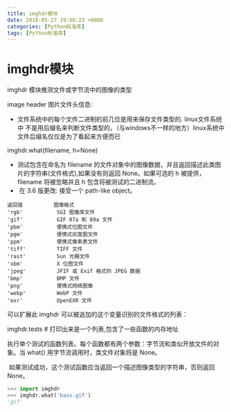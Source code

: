 ```yaml
---
title: imghdr模块
date: 2018-05-27 19:58:23 +0800
categories: [Python标准库]
tags: [Python标准库]
---
```

# imghdr模块

imghdr 模块推测文件或字节流中的图像的类型

image header 图片文件头信息:

- 文件系统中的每个文件二进制的前几位是用来保存文件类型的. linux文件系统中 不是用后缀名来判断文件类型的，（与windows不一样的地方）linux系统中 文件后缀名仅仅是为了看起来方便而已  

imghdr.what(filename, h=None)

- 测试包含在命名为 filename 的文件对象中的图像数据，并且返回描述此类图片的字符串(文件格式),如果没有则返回 None。如果可选的 h 被提供， filename 将被忽略并且 h 包含将被测试的二进制流。
- ​    在 3.6 版更改: 接受一个 path-like object。

```
返回值          图像格式
'rgb'           SGI 图像库文件
'gif'           GIF 87a 和 89a 文件
'pbm'           便携式位图文件
'pgm'           便携式灰度图文件
'ppm'           便携式像素表文件
'tiff'          TIFF 文件
'rast'          Sun 光栅文件
'xbm'           X 位图文件
'jpeg'          JFIF 或 Exif 格式的 JPEG 数据
'bmp'           BMP 文件
'png'           便携式网络图像
'webp'          WebP 文件
'exr'           OpenEXR 文件
```

可以扩展此 imghdr 可以被追加的这个变量识别的文件格式的列表：

imghdr.tests  # 打印出来是一个列表,包含了一些函数的内存地址

​    执行单个测试的函数列表。每个函数都有两个参数：字节流和类似开放文件的对象。当 what() 用字节流调用时，类文件对象将是 None。

​    如果测试成功，这个测试函数应当返回一个描述图像类型的字符串，否则返回 None。

```python
>>> import imghdr
>>> imghdr.what('bass.gif')
'gif'
```

